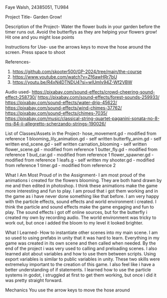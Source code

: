 Faye Walsh, 24385051, TU984

Project Title- 
Garden Grow!


Description of the Project- 
Water the flower buds in your garden before the timer runs out. Avoid the butterflys as they are helping your flowers grow! Hit one and you might lose points

Instructions for Use-
use the arrows keys to move the hose around the screen. 
Press space to shoot 

References- 
1. https://github.com/skooter500/GP-2024/tree/main/the-course
2. https://www.youtube.com/watch?v=Zf6awHRr7bU
3. https://youtu.be/R4xN4DTNDU4?si=wlUmlv94Z-Wf2VBW

Audio used- 
https://pixabay.com/sound-effects/crowd-cheering-sound-effect-258730/
https://pixabay.com/sound-effects/forest-sounds-259933/
https://pixabay.com/sound-effects/water-drip-45622/
https://pixabay.com/sound-effects/wind-chimes-37762/
https://pixabay.com/sound-effects/chimes-7035/
https://pixabay.com/music/classical-string-quartet-paganini-sonata-no-8-ms-84-ii-allegretto-scherzando-strings-190026/

List of Classes/Assets in the Project- 
hose_movement.gd - modified from reference 1
blooming_lily_animation.gd - self written
butterfly_anim.gd - self written
end_scene.gd - self written
carnation_blooming - self written 
flower_scene.gd - modified from reference 1
butter_fly.gd - modified from reference 1
bud_car.gd - modified from reference 1
flower_spawner.gd - modified from reference 1
leafs.g - self written 
my shooter.gd - modified from reference 1 
timer.gd - modified from reference 2


What I Am Most Proud of in the Assignment-
I am most proud of the animations i created for the flowers blooming. They are both hand drawn by me and then edited in photoshop. I think these animations make the game more interesting and fun to play. I am proud that i got them working and in the game as i have never done something like that before. 
I am very happy with the particle effects, sound effects and world environment i created. I think the particle and sound effects make the game engaging and fun to play. The sound effects i got off online sources, but for the butterfly i created my own by recording audio. The world environment was tricky to work out, but once i added the bloom to my level it looked brighter. 

What I Learned-
How to instantiate other scenes into my main scene. I am so used to using prefabs in unity that it was hard to learn. Everything in my game was created in its own scene and then called when needed. By the end of the project i was very used to calling and preloading scenes. 
I also learned alot about variables and how to use them between scripts. Using export variables is similar to public variables in unity. 
These two skills were extremeluy important to the creation of this game. 
I also feel like i have a better understanding of if statements. 
I learned how to use the particle systems in godot, i struggled at first to get them working, but once i did it was pretty straight forward. 


Mechanics
You use the arrow keys to move the hose around 




